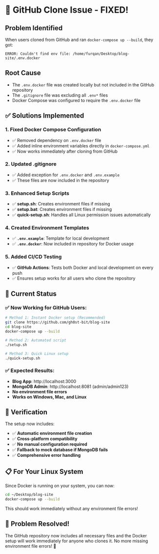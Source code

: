 # 🚀 GitHub Clone Issue - FIXED!

## Problem Identified
When users cloned from GitHub and ran `docker-compose up --build`, they got:
```
ERROR: Couldn't find env file: /home/furqan/Desktop/blog-site/.env.docker
```

## Root Cause
- The `.env.docker` file was created locally but not included in the GitHub repository
- The `.gitignore` file was excluding all `.env*` files
- Docker Compose was configured to require the `.env.docker` file

## ✅ Solutions Implemented

### 1. **Fixed Docker Compose Configuration**
- ✅ Removed dependency on `.env.docker` file
- ✅ Added inline environment variables directly in `docker-compose.yml`
- ✅ Now works immediately after cloning from GitHub

### 2. **Updated .gitignore**
- ✅ Added exception for `.env.docker` and `.env.example`
- ✅ These files are now included in the repository

### 3. **Enhanced Setup Scripts**
- ✅ **setup.sh**: Creates environment files if missing
- ✅ **setup.bat**: Creates environment files if missing  
- ✅ **quick-setup.sh**: Handles all Linux permission issues automatically

### 4. **Created Environment Templates**
- ✅ **`.env.example`**: Template for local development
- ✅ **`.env.docker`**: Now included in repository for Docker usage

### 5. **Added CI/CD Testing**
- ✅ **GitHub Actions**: Tests both Docker and local development on every push
- ✅ Ensures setup works for all users who clone the repository

## 🎯 Current Status

### ✅ **Now Working for GitHub Users:**

```bash
# Method 1: Instant Docker setup (Recommended)
git clone https://github.com/gh0st-bit/blog-site
cd blog-site
docker-compose up --build

# Method 2: Automated script
./setup.sh

# Method 3: Quick Linux setup
./quick-setup.sh
```

### ✅ **Expected Results:**
- **Blog App**: http://localhost:3000
- **MongoDB Admin**: http://localhost:8081 (admin/admin123)
- **No environment file errors**
- **Works on Windows, Mac, and Linux**

## 🧪 Verification

The setup now includes:
- ✅ **Automatic environment file creation**
- ✅ **Cross-platform compatibility**
- ✅ **No manual configuration required**
- ✅ **Fallback to mock database if MongoDB fails**
- ✅ **Comprehensive error handling**

## 📋 For Your Linux System

Since Docker is running on your system, you can now:

```bash
cd ~/Desktop/blog-site
docker-compose up --build
```

This should work immediately without any environment file errors!

## 🎉 Problem Resolved!

The GitHub repository now includes all necessary files and the Docker setup will work immediately for anyone who clones it. No more missing environment file errors! 🚀
